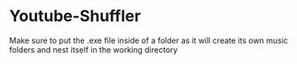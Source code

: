 # Youtube-Shuffler

Make sure to put the .exe file inside of a folder as it will create its own music folders and nest itself in the working directory
